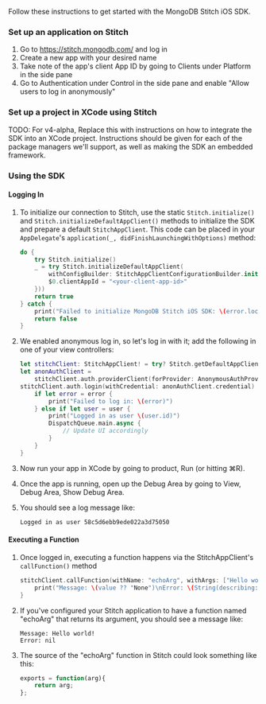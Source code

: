 Follow these instructions to get started with the MongoDB Stitch iOS SDK.

### Set up an application on Stitch

1. Go to https://stitch.mongodb.com/ and log in
2. Create a new app with your desired name
3. Take note of the app's client App ID by going to Clients under Platform in the side pane
4. Go to Authentication under Control in the side pane and enable "Allow users to log in anonymously"

### Set up a project in XCode using Stitch

TODO: For v4-alpha, Replace this with instructions on how to integrate the SDK into an XCode project. Instructions should be given for each of the package managers we'll support, as well as making the SDK an embedded framework.

### Using the SDK

#### Logging In

1. To initialize our connection to Stitch, use the static `Stitch.initialize()`  and `Stitch.initializeDefaultAppClient()` methods to initialize the SDK and prepare a default `StitchAppClient`. This code can be placed in your `AppDelegate`'s `application(_, didFinishLaunchingWithOptions)` method:

    ```swift
    do {
        try Stitch.initialize()
        _ = try Stitch.initializeDefaultAppClient(
            withConfigBuilder: StitchAppClientConfigurationBuilder.init({
            $0.clientAppId = "<your-client-app-id>"
        }))
        return true
    } catch {
        print("Failed to initialize MongoDB Stitch iOS SDK: \(error.localizedDescription)")
        return false
    }
    ```

2. We enabled anonymous log in, so let's log in with it; add the following in one of your view controllers:

    ```swift
    let stitchClient: StitchAppClient! = try? Stitch.getDefaultAppClient()
    let anonAuthClient =
        stitchClient.auth.providerClient(forProvider: AnonymousAuthProvider.clientProvider)
    stitchClient.auth.login(withCredential: anonAuthClient.credential) { user, error in
        if let error = error {
            print("Failed to log in: \(error)")
        } else if let user = user {
            print("Logged in as user \(user.id)")
            DispatchQueue.main.async {
                // Update UI accordingly
            }
        }
    }
    ```

3. Now run your app in XCode by going to product, Run (or hitting ⌘R).
4. Once the app is running, open up the Debug Area by going to View, Debug Area, Show Debug Area.
5. You should see a log message like:

    ```
    Logged in as user 58c5d6ebb9ede022a3d75050
    ```

#### Executing a Function

1. Once logged in, executing a function happens via the StitchAppClient's `callFunction()` method

	```swift
    stitchClient.callFunction(withName: "echoArg", withArgs: ["Hello world!"]) { (value, error) in
        print("Message: \(value ?? "None")\nError: \(String(describing: error))")
    }
	```

2. If you've configured your Stitch application to have a function named "echoArg" that returns its argument, you should see a message like:

    ```
    Message: Hello world!
    Error: nil
    ```

3. The source of the "echoArg" function in Stitch could look something like this:
    ```javascript
    exports = function(arg){
        return arg;
    };
    ```